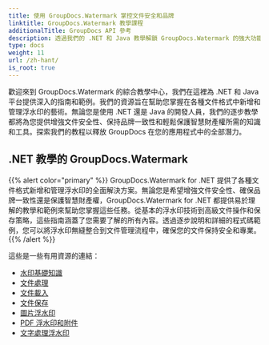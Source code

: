 ```yaml
---
title: 使用 GroupDocs.Watermark 掌控文件安全和品牌
linktitle: GroupDocs.Watermark 教學課程
additionalTitle: GroupDocs API 參考
description: 透過我們的 .NET 和 Java 教學解鎖 GroupDocs.Watermark 的強大功能。掌握文件安全和品牌的浮水印技術。
type: docs
weight: 11
url: /zh-hant/
is_root: true
---
```


歡迎來到 GroupDocs.Watermark 的綜合教學中心，我們在這裡為 .NET 和 Java 平台提供深入的指南和範例。我們的資源旨在幫助您掌握在各種文件格式中新增和管理浮水印的藝術。無論您是使用 .NET 還是 Java 的開發人員，我們的逐步教學都將為您提供增強文件安全性、保持品牌一致性和輕鬆保護智慧財產權所需的知識和工具。探索我們的教程以釋放 GroupDocs 在您的應用程式中的全部潛力。


## .NET 教學的 GroupDocs.Watermark
{{% alert color="primary" %}}
GroupDocs.Watermark for .NET 提供了各種文件格式新增和管理浮水印的全面解決方案。無論您是希望增強文件安全性、確保品牌一致性還是保護智慧財產權，GroupDocs.Watermark for .NET 都提供易於理解的教學和範例來幫助您掌握這些任務。從基本的浮水印技術到高級文件操作和保存策略，這些指南涵蓋了您需要了解的所有內容。透過逐步說明和詳細的程式碼範例，您可以將浮水印無縫整合到文件管理流程中，確保您的文件保持安全和專業。
{{% /alert %}}

這些是一些有用資源的連結：
 
- [水印基礎知識](./net/watermarking-basics/)
- [文件處理](./net/document-manipulation/)
- [文件載入](./net/document-loadings/)
- [文件保存](./net/document-savings/)
- [圖片浮水印](./net/image-watermarkings/)
- [PDF 浮水印和附件](./net/pdf-watermarking-attachments/)
- [文字處理浮水印](./net/word-processing-watermarkings/)
